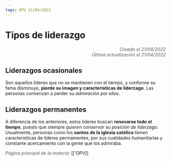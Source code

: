 ```yaml
---
tags: OPV 21/04/2022
---
```


# Tipos de liderazgo
<div style="text-align: right; opacity: 0.7; font-style: italic;">Creado el 21/04/2022</div>
<div style="text-align: right; opacity: 0.7; font-style: italic;">Última actualización el 21/04/2022</div>

## Liderazgos ocasionales

Son aquellos líderes que no se mantienen con el tiempo, y conforme su fama disminuye, **pierde su imagen y características de liderzago**. Las personas comienzan a perder su *admiración por ellos*.

## Liderazgos permanentes

A diferencia de los anteriores, estos líderes buscan **renovarse todo el tiempo**, puesto que siempre *quieren conservar su posición de liderzago*. Usualmente, personas como los **santos de la iglesia católica** tienen características de líderes permamentes, por sus cualidades humanitarias y constante acercamiento con la gente que los admiraba.

<span style="opacity: 0.7; font-style: italic;">Página principal de la materia:</span> [['OPV]]